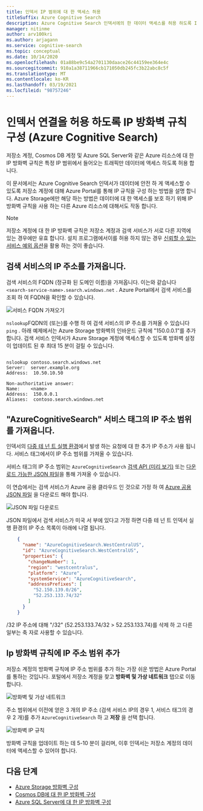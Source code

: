 ```yaml
---
title: 인덱서 IP 범위에 대 한 액세스 허용
titleSuffix: Azure Cognitive Search
description: Azure Cognitive Search 인덱서에의 한 데이터 액세스를 허용 하도록 IP 방화벽 규칙을 구성 합니다.
manager: nitinme
author: arv100kri
ms.author: arjagann
ms.service: cognitive-search
ms.topic: conceptual
ms.date: 10/14/2020
ms.openlocfilehash: 01a88be9c54a2701130daace26c44159ee364e4c
ms.sourcegitcommit: 910a1a38711966cb171050db245fc3b22abc8c5f
ms.translationtype: MT
ms.contentlocale: ko-KR
ms.lasthandoff: 03/19/2021
ms.locfileid: "98757246"
---
```

# <a name="configure-ip-firewall-rules-to-allow-indexer-connections-azure-cognitive-search"></a>인덱서 연결을 허용 하도록 IP 방화벽 규칙 구성 (Azure Cognitive Search)

저장소 계정, Cosmos DB 계정 및 Azure SQL Server와 같은 Azure 리소스에 대 한 IP 방화벽 규칙은 특정 IP 범위에서 들어오는 트래픽만 데이터에 액세스 하도록 허용 합니다.

이 문서에서는 Azure Cognitive Search 인덱서가 데이터에 안전 하 게 액세스할 수 있도록 저장소 계정에 대해 Azure Portal를 통해 IP 규칙을 구성 하는 방법을 설명 합니다. Azure Storage에만 해당 하는 방법은 데이터에 대 한 액세스를 보호 하기 위해 IP 방화벽 규칙을 사용 하는 다른 Azure 리소스에 대해서도 작동 합니다.

> [!NOTE]
> 저장소 계정에 대 한 IP 방화벽 규칙은 저장소 계정과 검색 서비스가 서로 다른 지역에 있는 경우에만 유효 합니다. 설치 프로그램에서이를 허용 하지 않는 경우 [신뢰할 수 있는 서비스 예외 옵션](search-indexer-howto-access-trusted-service-exception.md)을 활용 하는 것이 좋습니다.

## <a name="get-the-ip-address-of-the-search-service"></a>검색 서비스의 IP 주소를 가져옵니다.

검색 서비스의 FQDN (정규화 된 도메인 이름)을 가져옵니다. 이는와 같습니다 `<search-service-name>.search.windows.net` . Azure Portal에서 검색 서비스를 조회 하 여 FQDN을 확인할 수 있습니다.

   ![서비스 FQDN 가져오기](media\search-indexer-howto-secure-access\search-service-portal.png "서비스 FQDN 가져오기")

`nslookup`FQDN의 (또는)를 수행 하 여 검색 서비스의 IP 주소를 가져올 수 있습니다 `ping` . 아래 예제에서는 Azure Storage 방화벽의 인바운드 규칙에 "150.0.0.1"를 추가 합니다. 검색 서비스 인덱서가 Azure Storage 계정에 액세스할 수 있도록 방화벽 설정이 업데이트 된 후 최대 15 분이 걸릴 수 있습니다.

```azurepowershell

nslookup contoso.search.windows.net
Server:  server.example.org
Address:  10.50.10.50

Non-authoritative answer:
Name:    <name>
Address:  150.0.0.1
Aliases:  contoso.search.windows.net
```

## <a name="get-the-ip-address-ranges-for-azurecognitivesearch-service-tag"></a>"AzureCognitiveSearch" 서비스 태그의 IP 주소 범위를 가져옵니다.

인덱서의 [다중 테 넌 트 실행 환경](search-indexer-securing-resources.md#indexer-execution-environment)에서 발생 하는 요청에 대 한 추가 IP 주소가 사용 됩니다. 서비스 태그에서이 IP 주소 범위를 가져올 수 있습니다.

서비스 태그의 IP 주소 범위는 `AzureCognitiveSearch` [검색 API (미리 보기)](../virtual-network/service-tags-overview.md#use-the-service-tag-discovery-api-public-preview) 또는 [다운로드 가능한 JSON 파일](../virtual-network/service-tags-overview.md#discover-service-tags-by-using-downloadable-json-files)을 통해 가져올 수 있습니다.

이 연습에서는 검색 서비스가 Azure 공용 클라우드 인 것으로 가정 하 여 [Azure 공용 JSON 파일](https://www.microsoft.com/download/details.aspx?id=56519) 을 다운로드 해야 합니다.

   ![JSON 파일 다운로드](media\search-indexer-howto-secure-access\service-tag.png "JSON 파일 다운로드")

JSON 파일에서 검색 서비스가 미국 서 부에 있다고 가정 하면 다중 테 넌 트 인덱서 실행 환경의 IP 주소 목록이 아래에 나열 됩니다.

```json
    {
      "name": "AzureCognitiveSearch.WestCentralUS",
      "id": "AzureCognitiveSearch.WestCentralUS",
      "properties": {
        "changeNumber": 1,
        "region": "westcentralus",
        "platform": "Azure",
        "systemService": "AzureCognitiveSearch",
        "addressPrefixes": [
          "52.150.139.0/26",
          "52.253.133.74/32"
        ]
      }
    }
```

/32 IP 주소에 대해 "/32" (52.253.133.74/32 > 52.253.133.74)를 삭제 하 고 다른 일부는 축 자로 사용할 수 있습니다.

## <a name="add-the-ip-address-ranges-to-ip-firewall-rules"></a>Ip 방화벽 규칙에 IP 주소 범위 추가

저장소 계정의 방화벽 규칙에 IP 주소 범위를 추가 하는 가장 쉬운 방법은 Azure Portal를 통하는 것입니다. 포털에서 저장소 계정을 찾고 **방화벽 및 가상 네트워크** 탭으로 이동 합니다.

   ![방화벽 및 가상 네트워크](media\search-indexer-howto-secure-access\storage-firewall.png "방화벽 및 가상 네트워크")

주소 범위에서 이전에 얻은 3 개의 IP 주소 (검색 서비스 IP의 경우 1, 서비스 태그의 경우 2 개)를 추가 `AzureCognitiveSearch` 하 고 **저장** 을 선택 합니다.

   ![방화벽 IP 규칙](media\search-indexer-howto-secure-access\storage-firewall-ip.png "방화벽 IP 규칙")

방화벽 규칙을 업데이트 하는 데 5-10 분이 걸리며, 이후 인덱서는 저장소 계정의 데이터에 액세스할 수 있어야 합니다.

## <a name="next-steps"></a>다음 단계

- [Azure Storage 방화벽 구성](../storage/common/storage-network-security.md)
- [Cosmos DB에 대 한 IP 방화벽 구성](../cosmos-db/how-to-configure-firewall.md)
- [Azure SQL Server에 대 한 IP 방화벽 구성](../azure-sql/database/firewall-configure.md)